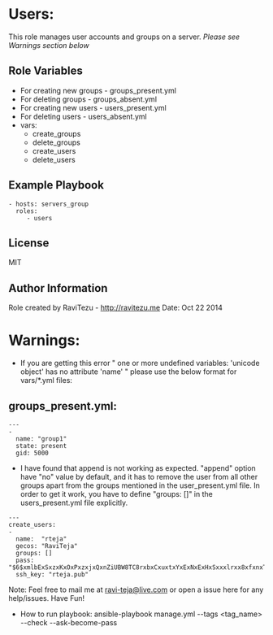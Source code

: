 Users:
=========

This role manages user accounts and groups on a server.
*Please see Warnings section below*

Role Variables
--------------
- For creating new groups - groups_present.yml 
- For deleting groups - groups_absent.yml
- For creating new users - users_present.yml
- For deleting users - users_absent.yml
- vars:
    - create_groups
    - delete_groups
    - create_users 
    - delete_users

Example Playbook
----------------
    - hosts: servers_group
      roles:
         - users

License
-------
MIT

Author Information
------------------
Role created by RaviTezu - http://ravitezu.me
Date: Oct 22 2014

Warnings:
============
- If you are getting this error " one or more undefined variables: 'unicode object' has no attribute 'name' " please use the below format for vars/*.yml files:

groups_present.yml:
------------------
```
---
- 
  name: "group1" 
  state: present
  gid: 5000
```

- I have found that append is not working as expected. "append" option have "no" value by default, and it has to remove the user from all other groups apart from the groups mentioned in the user_present.yml file. In order to get it work, you have to define "groups: []" in the users_present.yml file explicitly. 
```
---
create_users:
-   
  name:  "rteja"
  gecos: "RaviTeja"
  groups: []
  pass:  "$6$xmlbExSxzxKxOxPxzxjxQxnZiUBW8TC8rxbxCxuxtxYxExNxExHxSxxxlrxx8xfxnxTxExrxYxAx.xIxn5xrxPx4xbx1"
  ssh_key: "rteja.pub"

```

Note: Feel free to mail me at ravi-teja@live.com or open a issue here for any help/issues. Have Fun! 

- How to run playbook: ansible-playbook manage.yml --tags <tag_name> --check --ask-become-pass
   
